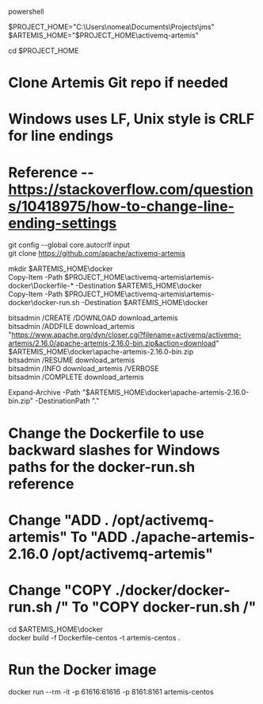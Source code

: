powershell <br>

$PROJECT_HOME="C:\Users\nomea\Documents\Projects\jms" <br>
$ARTEMIS_HOME="$PROJECT_HOME\activemq-artemis" <br>

cd $PROJECT_HOME <br>

# Clone Artemis Git repo if needed <br>
# Windows uses LF, Unix style is CRLF for line endings <br>
# Reference -- https://stackoverflow.com/questions/10418975/how-to-change-line-ending-settings <br>

git config --global core.autocrlf input <br>
git clone https://github.com/apache/activemq-artemis <br>

mkdir $ARTEMIS_HOME\docker <br>
Copy-Item -Path $PROJECT_HOME\activemq-artemis\artemis-docker\Dockerfile-* -Destination $ARTEMIS_HOME\docker <br>
Copy-Item -Path $PROJECT_HOME\activemq-artemis\artemis-docker\docker-run.sh -Destination $ARTEMIS_HOME\docker <br>

bitsadmin /CREATE /DOWNLOAD download_artemis <br>
bitsadmin /ADDFILE download_artemis "https://www.apache.org/dyn/closer.cgi?filename=activemq/activemq-artemis/2.16.0/apache-artemis-2.16.0-bin.zip&action=download" $ARTEMIS_HOME\docker\apache-artemis-2.16.0-bin.zip <br>
bitsadmin /RESUME download_artemis <br>
bitsadmin /INFO download_artemis /VERBOSE <br>
bitsadmin /COMPLETE download_artemis <br>

Expand-Archive -Path "$ARTEMIS_HOME\docker\apache-artemis-2.16.0-bin.zip" -DestinationPath ".\" <br>

# Change the Dockerfile to use backward slashes for Windows paths for the docker-run.sh reference <br>
# Change "ADD . /opt/activemq-artemis" To "ADD ./apache-artemis-2.16.0 /opt/activemq-artemis" <br>
# Change "COPY ./docker/docker-run.sh /" To "COPY docker-run.sh /" <br>

cd $ARTEMIS_HOME\docker <br>
docker build -f Dockerfile-centos -t artemis-centos . <br>

# Run the Docker image <br>
docker run --rm -it -p 61616:61616 -p 8161:8161 artemis-centos <br>

